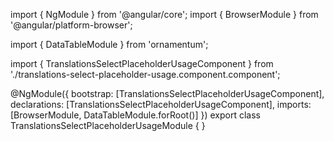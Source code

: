 import { NgModule } from '@angular/core';
import { BrowserModule } from '@angular/platform-browser';
  
import { DataTableModule } from 'ornamentum';
  
import { TranslationsSelectPlaceholderUsageComponent } from './translations-select-placeholder-usage.component.component';

@NgModule({
 bootstrap: [TranslationsSelectPlaceholderUsageComponent],
 declarations: [TranslationsSelectPlaceholderUsageComponent],
 imports: [BrowserModule, DataTableModule.forRoot()]
})
export class TranslationsSelectPlaceholderUsageModule {
}
